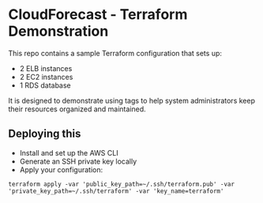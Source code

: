 # CloudForecast - Terraform Demonstration
This repo contains a sample Terraform configuration that sets up:

- 2 ELB instances
- 2 EC2 instances
- 1 RDS database

It is designed to demonstrate using tags to help system administrators
keep their resources organized and maintained.

## Deploying this
- Install and set up the AWS CLI
- Generate an SSH private key locally
- Apply your configuration: 

```
terraform apply -var 'public_key_path=~/.ssh/terraform.pub' -var 'private_key_path=~/.ssh/terraform' -var 'key_name=terraform'
```
